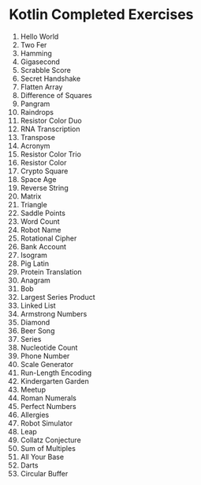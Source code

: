 # Kotlin Completed Exercises
1. Hello World
2. Two Fer
3. Hamming
4. Gigasecond
5. Scrabble Score
6. Secret Handshake
7. Flatten Array
8. Difference of Squares
9. Pangram
10. Raindrops
11. Resistor Color Duo
12. RNA Transcription
13. Transpose
14. Acronym
15. Resistor Color Trio
16. Resistor Color
17. Crypto Square
18. Space Age
19. Reverse String
20. Matrix
21. Triangle
22. Saddle Points
23. Word Count
24. Robot Name
25. Rotational Cipher
26. Bank Account
27. Isogram
28. Pig Latin
29. Protein Translation
30. Anagram
31. Bob
32. Largest Series Product
33. Linked List
34. Armstrong Numbers
35. Diamond
36. Beer Song
37. Series
38. Nucleotide Count
39. Phone Number
40. Scale Generator
41. Run-Length Encoding
42. Kindergarten Garden
43. Meetup
44. Roman Numerals
45. Perfect Numbers
46. Allergies
47. Robot Simulator
48. Leap
49. Collatz Conjecture
50. Sum of Multiples
51. All Your Base
52. Darts
53. Circular Buffer